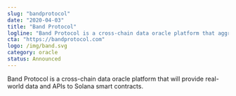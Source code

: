 ```yaml
---
slug: "bandprotocol"
date: "2020-04-03"
title: "Band Protocol"
logline: "Band Protocol is a cross-chain data oracle platform that aggregates and connects real-world data and APIs to smart contracts."
cta: "https://bandprotocol.com"
logo: /img/band.svg
category: oracle
status: Announced
---
```


Band Protocol is a cross-chain data oracle platform that will provide real-world data and APIs to Solana smart contracts.
